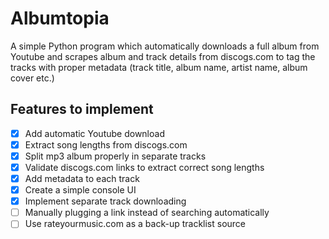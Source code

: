 # Albumtopia
A simple Python program which automatically downloads a full album from Youtube and scrapes album and track details from discogs.com to tag the tracks with proper metadata (track title, album name, artist name, album cover etc.) 

## Features to implement
- [X] Add automatic Youtube download
- [X] Extract song lengths from discogs.com
- [X] Split mp3 album properly in separate tracks
- [X] Validate discogs.com links to extract correct song lengths
- [X] Add metadata to each track
- [X] Create a simple console UI
- [X] Implement separate track downloading
- [ ] Manually plugging a link instead of searching automatically 
- [ ] Use rateyourmusic.com as a back-up tracklist source 
